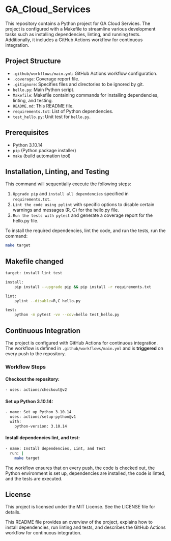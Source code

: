 # GA_Cloud_Services

This repository contains a Python project for GA Cloud Services. The project is configured with a Makefile to streamline various development tasks such as installing dependencies, linting, and running tests. Additionally, it includes a GitHub Actions workflow for continuous integration.

## Project Structure


- `.github/workflows/main.yml`: GitHub Actions workflow configuration.
- `.coverage`: Coverage report file.
- `.gitignore`: Specifies files and directories to be ignored by git.
- `hello.py`: Main Python script.
- `Makefile`: Makefile containing commands for installing dependencies, linting, and testing.
- `README.md`: This README file.
- `requirements.txt`: List of Python dependencies.
- `test_hello.py`: Unit test for `hello.py`.

## Prerequisites

- Python 3.10.14
- `pip` (Python package installer)
- `make` (build automation tool)

## Installation, Linting, and Testing

This command will sequentially execute the following steps:

1. `Upgrade pip` and `install all dependencies` specified in `requirements.txt`.
2. `Lint the code using pylint` with specific options to disable certain warnings and messages (R, C) for the hello.py file.
3. `Run the tests with pytest` and generate a coverage report for the hello.py file.

To install the required dependencies, lint the code, and run the tests, run the command:

```sh
make target
```

## Makefile changed 

```bash
target: install lint test

install: 
	pip install --upgrade pip && pip install -r requirements.txt

lint: 
	pylint --disable=R,C hello.py

test: 
	python -m pytest -vv --cov=hello test_hello.py
```

## Continuous Integration
The project is configured with GitHub Actions for continuous integration. The workflow is defined in `.github/workflows/main.yml` and is **triggered** on every push to the repository.

### Workflow Steps

#### Checkout the repository:

```bash 
- uses: actions/checkout@v2
```

#### Set up Python 3.10.14:
```bash 
- name: Set up Python 3.10.14
  uses: actions/setup-python@v1
  with:
    python-version: 3.10.14
```

#### Install dependencies lint, and test:
```bash 
- name: Install dependencies, Lint, and Test
  run: |
    make target
```

The workflow ensures that on every push, the code is checked out, the Python environment is set up, dependencies are installed, the code is linted, and the tests are executed.

## License
This project is licensed under the MIT License. See the LICENSE file for details.


This README file provides an overview of the project, explains how to install dependencies, run linting and tests, and describes the GitHub Actions workflow for continuous integration.


